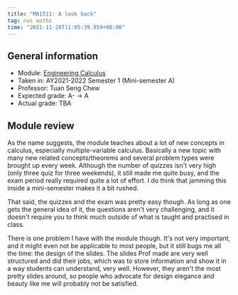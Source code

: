 ```yaml
---
title: "MA1511: A look back"
tag: nus maths
time: "2021-11-28T11:05:39.959+08:00"
---
```


## General information

* Module: [Engineering Calculus](https://nusmods.com/modules/MA1511)
* Taken in: AY2021-2022 Semester 1 (Mini-semester A)
* Professor: Tuan Seng Chew
* Expected grade: A- &rarr; A
* Actual grade: TBA

## Module review

As the name suggests, the module teaches about a lot of new concepts in
calculus, especially multiple-variable calculus. Basically a new topic with many
new related concepts/theorems and several problem types were brought up every
week. Although the number of quizzes isn't very high (only three quiz for three
weekends), it still made me quite busy, and the exam period really required
quite a lot of effort. I do think that jamming this inside a mini-semester makes
it a bit rushed.

That said, the quizzes and the exam was pretty easy though. As long as one gets
the general idea of it, the questions aren't very challenging, and it doesn't
require you to think much outside of what is taught and practised in class.

There is one problem I have with the module though. It's not very important, and
it might even not be applicable to most people, but it still bugs me all the
time: the design of the slides. The slides Prof made are very well structured
and did their jobs, which was to store information and show it in a way students
can understand, very well. However, they aren't the most pretty slides around,
so people who advocate for design elegance and beauty like me will probably not
be satisfied.
